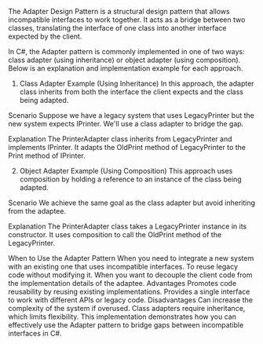 ﻿The Adapter Design Pattern is a structural design pattern that allows incompatible interfaces to work together.
It acts as a bridge between two classes, translating the interface of one class into another interface expected by the client.

In C#, the Adapter pattern is commonly implemented in one of two ways: class adapter (using inheritance) or object adapter (using composition). 
Below is an explanation and implementation example for each approach.

1. Class Adapter Example (Using Inheritance)
In this approach, the adapter class inherits from both the interface the client expects and the class being adapted.

Scenario
Suppose we have a legacy system that uses LegacyPrinter but the new system expects IPrinter. We'll use a class adapter to bridge the gap.

Explanation
The PrinterAdapter class inherits from LegacyPrinter and implements IPrinter.
It adapts the OldPrint method of LegacyPrinter to the Print method of IPrinter.


2. Object Adapter Example (Using Composition)
This approach uses composition by holding a reference to an instance of the class being adapted.

Scenario
We achieve the same goal as the class adapter but avoid inheriting from the adaptee.

Explanation
The PrinterAdapter class takes a LegacyPrinter instance in its constructor.
It uses composition to call the OldPrint method of the LegacyPrinter.


When to Use the Adapter Pattern
When you need to integrate a new system with an existing one that uses incompatible interfaces.
To reuse legacy code without modifying it.
When you want to decouple the client code from the implementation details of the adaptee.
Advantages
Promotes code reusability by reusing existing implementations.
Provides a single interface to work with different APIs or legacy code.
Disadvantages
Can increase the complexity of the system if overused.
Class adapters require inheritance, which limits flexibility.
This implementation demonstrates how you can effectively use the Adapter pattern to bridge gaps between incompatible interfaces in C#.
